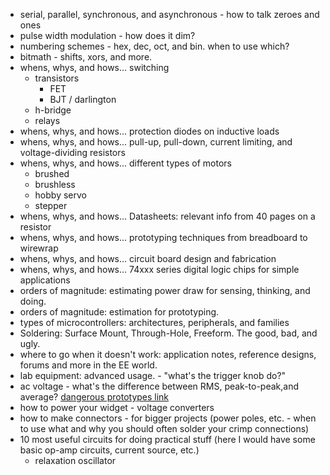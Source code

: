 * serial, parallel, synchronous, and asynchronous - how to talk zeroes and ones
* pulse width modulation - how does it dim?
* numbering schemes - hex, dec, oct, and bin. when to use which?
* bitmath - shifts, xors, and more.
* whens, whys, and hows... switching
	* transistors
		* FET
		* BJT / darlington
	* h-bridge
	* relays
* whens, whys, and hows... protection diodes on inductive loads
* whens, whys, and hows... pull-up, pull-down, current limiting, and voltage-dividing resistors
* whens, whys, and hows... different types of motors
	* brushed
	* brushless
	* hobby servo
	* stepper
* whens, whys, and hows... Datasheets: relevant info from 40 pages on a resistor
* whens, whys, and hows... prototyping techniques from breadboard to wirewrap
* whens, whys, and hows... circuit board design and fabrication
* whens, whys, and hows... 74xxx series digital logic chips for simple applications
* orders of magnitude: estimating power draw for sensing, thinking, and doing.
* orders of magnitude: estimation for prototyping.
* types of microcontrollers: architectures, peripherals, and families
* Soldering: Surface Mount, Through-Hole, Freeform. The good, bad, and ugly.
* where to go when it doesn't work: application notes, reference designs, forums and more in the EE world.
* lab equipment: advanced usage. - "what's the trigger knob do?"
* ac voltage - what's the difference between RMS, peak-to-peak,and average? [dangerous prototypes link](http://dangerousprototypes.com/2011/03/21/true-rms-explaned/)
* how to power your widget - voltage converters
* how to make connectors - for bigger projects (power poles, etc. - when to use what and why you should often solder your crimp connections)
* 10 most useful circuits for doing practical stuff (here I would have some basic op-amp circuits, current source, etc.)
	* relaxation oscillator
